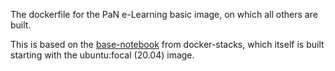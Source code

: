 The dockerfile for the PaN e-Learning basic image, on which all others are built. 

This is based on the [base-notebook](https://github.com/jupyter/docker-stacks/tree/master/base-notebook) from docker-stacks, which itself is built starting with the ubuntu:focal (20.04) image. 
